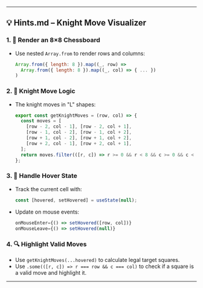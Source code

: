 
---

## 💡 Hints.md – Knight Move Visualizer

### 1. 🧮 Render an 8×8 Chessboard

* Use nested `Array.from` to render rows and columns:

  ```js
  Array.from({ length: 8 }).map((_, row) =>
    Array.from({ length: 8 }).map((_, col) => { ... })
  )
  ```

### 2. 🐴 Knight Move Logic

* The knight moves in "L" shapes:

  ```js
  export const getKnightMoves = (row, col) => {
    const moves = [
      [row - 2, col - 1], [row - 2, col + 1],
      [row - 1, col - 2], [row - 1, col + 2],
      [row + 1, col - 2], [row + 1, col + 2],
      [row + 2, col - 1], [row + 2, col + 1],
    ];
    return moves.filter(([r, c]) => r >= 0 && r < 8 && c >= 0 && c < 8);
  };
  ```

### 3. 🎯 Handle Hover State

* Track the current cell with:

  ```js
  const [hovered, setHovered] = useState(null);
  ```
* Update on mouse events:

  ```js
  onMouseEnter={() => setHovered([row, col])}
  onMouseLeave={() => setHovered(null)}
  ```

### 4. 🔍 Highlight Valid Moves

* Use `getKnightMoves(...hovered)` to calculate legal target squares.
* Use `.some(([r, c]) => r === row && c === col)` to check if a square is a valid move and highlight it.

---

